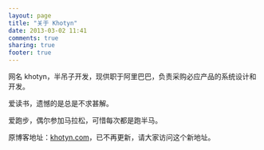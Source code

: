 ```yaml
---
layout: page
title: "关于 Khotyn"
date: 2013-03-02 11:41
comments: true
sharing: true
footer: true
---
```


网名 khotyn，半吊子开发，现供职于阿里巴巴，负责采购必应产品的系统设计和开发。

爱读书，遗憾的是总是不求甚解。

爱跑步，偶尔参加马拉松，可惜每次都是跑半马。

原博客地址：[khotyn.com](http://khotyn.com)，已不再更新，请大家访问这个新地址。

